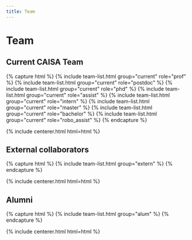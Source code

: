 ```yaml
---
title: Team
---
```


# <i class="fas fa-users"></i>Team

<!-- section break -->

## Current CAISA Team

{% capture html %}
{% include team-list.html group="current" role="prof" %}
{% include team-list.html group="current" role="postdoc" %}
{% include team-list.html group="current" role="phd" %}
{% include team-list.html group="current" role="assist" %}
{% include team-list.html group="current" role="intern" %}
{% include team-list.html group="current" role="master" %}
{% include team-list.html group="current" role="bachelor" %}
{% include team-list.html group="current" role="robo_assist" %}
{% endcapture %}

{% include centerer.html html=html %}

<!-- section break -->

## External collaborators

{% capture html %}
{% include team-list.html group="extern" %}
{% endcapture %}

{% include centerer.html html=html %}

<!-- section break -->

## Alumni

{% capture html %}
{% include team-list.html group="alum" %}
{% endcapture %}

{% include centerer.html html=html %}
